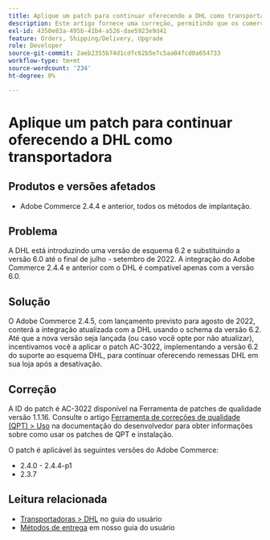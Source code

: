 ```yaml
---
title: Aplique um patch para continuar oferecendo a DHL como transportadora
description: Este artigo fornece uma correção, permitindo que os comerciantes que usam o Adobe Commerce 2.4.4 e anterior continuem oferecendo o envio para a DHL, depois que o esquema DHL 6.0 for descontinuado no final de julho a setembro de 2022.
exl-id: 4350e83a-495b-41b4-a526-dae5923e9d41
feature: Orders, Shipping/Delivery, Upgrade
role: Developer
source-git-commit: 2aeb2355b74d1cdfc62b5e7c5aa04fcd0a654733
workflow-type: tm+mt
source-wordcount: '234'
ht-degree: 0%

---
```


# Aplique um patch para continuar oferecendo a DHL como transportadora


## Produtos e versões afetados

* Adobe Commerce 2.4.4 e anterior, todos os métodos de implantação.

## Problema

A DHL está introduzindo uma versão de esquema 6.2 e substituindo a versão 6.0 até o final de julho - setembro de 2022. A integração do Adobe Commerce 2.4.4 e anterior com o DHL é compatível apenas com a versão 6.0.

## Solução

O Adobe Commerce 2.4.5, com lançamento previsto para agosto de 2022, conterá a integração atualizada com a DHL usando o schema da versão 6.2. Até que a nova versão seja lançada (ou caso você opte por não atualizar), incentivamos você a aplicar o patch AC-3022, implementando a versão 6.2 do suporte ao esquema DHL, para continuar oferecendo remessas DHL em sua loja após a desativação.

## Correção

A ID do patch é AC-3022 disponível na Ferramenta de patches de qualidade versão 1.1.16.
Consulte o artigo [Ferramenta de correções de qualidade (QPT) > Uso](https://experienceleague.adobe.com/en/docs/commerce-operations/tools/quality-patches-tool/usage) na documentação do desenvolvedor para obter informações sobre como usar os patches de QPT e instalação.

O patch é aplicável às seguintes versões do Adobe Commerce:

* 2.4.0 - 2.4.4-p1
* 2.3.7

## Leitura relacionada

* [Transportadoras > DHL](https://experienceleague.adobe.com/en/docs/commerce-admin/stores-sales/delivery/shipping-carriers/dhl) no guia do usuário
* [Métodos de entrega](https://experienceleague.adobe.com/en/docs/commerce-admin/config/sales/delivery-methods) em nosso guia do usuário
